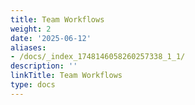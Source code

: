 ```yaml
---
title: Team Workflows
weight: 2
date: '2025-06-12'
aliases:
- /docs/_index_1748146058260257338_1_1/
description: ''
linkTitle: Team Workflows
type: docs
---
```


